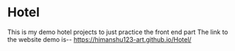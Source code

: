 # Hotel
This is my demo hotel projects to just practice the front end part
The link to the website demo is--  https://himanshu123-art.github.io/Hotel/
